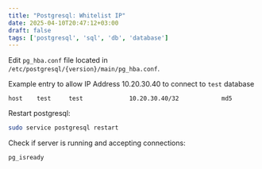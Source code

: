 ```yaml
---
title: "Postgresql: Whitelist IP"
date: 2025-04-10T20:47:12+03:00
draft: false
tags: ['postgresql', 'sql', 'db', 'database']
---
```


Edit `pg_hba.conf` file located in `/etc/postgresql/{version}/main/pg_hba.conf`.

Example entry to allow IP Address 10.20.30.40 to connect to `test` database
```
host    test     test             10.20.30.40/32            md5
```

Restart postgresql:
```sh
sudo service postgresql restart
```

Check if server is running and accepting connections:
```
pg_isready
```